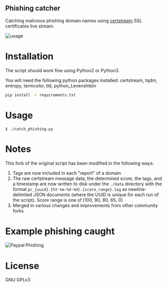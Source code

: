 Phishing catcher
----------------

Catching malicious phishing domain names using [certstream](https://certstream.calidog.io/) SSL certificates live stream.

![usage](https://i.imgur.com/4BGuXkR.gif)

# Installation

The script should work fine using Python2 or Python3.

You will need the following python packages installed: certstream, tqdm, entropy, termcolor, tld, python_Levenshtein

```sh
pip install -r requirements.txt
```


# Usage

```
$ ./catch_phishing.py
```

# Notes
This fork of the original script has been modified in the following ways:
1. Tags are now included in each "report" of a domain
2. The raw certstream message data, the determined score, the tags, and a timestamp are now written to disk under the 
`./data` directory with the format `pc_{uuid}.{%Y-%m-%d-%H}.{score_range}.log` as newline-delimited JSON documents (where the UUID is 
unique for each run of the script). Score range is one of [100, 90, 80, 65, 0]
3. Merged in various changes and improvements from other community forks

# Example phishing caught

![Paypal Phishing](https://i.imgur.com/AK60EYz.png)

# License
GNU GPLv3
